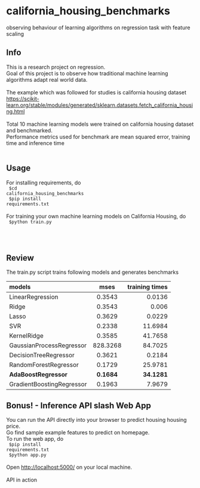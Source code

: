 # california_housing_benchmarks
observing behaviour of learning algorithms on regression task with feature scaling
## Info
This is a research project on regression. <br>
Goal of this project is to observe how traditional machine learning algorithms adapt real world data.<br><br>
The example which was followed for studies is california housing dataset <br>https://scikit-learn.org/stable/modules/generated/sklearn.datasets.fetch_california_housing.html<br><br>
Total 10 machine learning models were trained on california housing dataset and benchmarked.<br>
Performance metrics used for benchmark are mean squared error, training time and inference time
<br><br>
## Usage
For installing requirements, do<br>
<code>
$cd california_housing_benchmarks
</code><br>
<code>
$pip install requirements.txt
</code><br><br>
For training your own machine learning models on California Housing, do<br>
<code>
$python train.py<br>
</code><br><br>

## Review
The train.py script trains following models and generates benchmarks<br>

| models      | mses | training times     | 
| :---        |    :----:   |          ---: | 
| LinearRegression      | 0.3543       | 0.0136   | 
| Ridge   | 0.3543        |    0.006   | 
|Lasso |0.3629 | 0.0229| 
| SVR | 0.2338| 11.6984| 
| KernelRidge |0.3585 | 41.7658| 
| GaussianProcessRegressor |828.3268 |84.7025 | 
| DecisionTreeRegressor |0.3621 |0.2184 | 
| RandomForestRegressor |0.1729 |25.9781 | 
| <b>AdaBoostRegressor |<b>0.1684 |<b>34.1281 | 
| GradientBoostingRegressor | 0.1963|7.9679 | 

## Bonus! - Inference API slash Web App
You can run the API directly into your browser to predict housing housing price.<br>
Go find sample example features to predict on homepage.<br>
To run the web app, do<br>
<code>
$pip install requirements.txt
</code><br>
<code>
$python app.py
</code><br><br>
Open [http://localhost:5000/](http://localhost:5000/) on your local machine.<br><br>
API in action<br>

